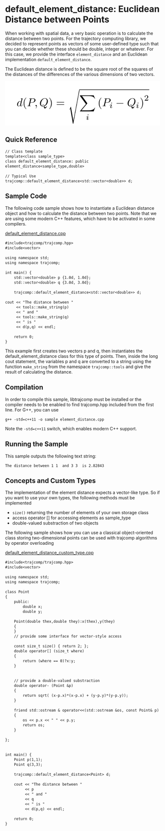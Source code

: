 default\_element\_distance: Euclidean Distance between Points
===================
When working with spatial data, a very basic operation is to calculate the distance between two points. 
For the trajectory computing library, we decided to represent points as vectors of some user-defined 
type such that you can decide whether these should be double, integer or whatever. For this case, we 
provide the interface `element_distance` and an Euclidean implementation `default_element_distance`.

The Euclidean distance is defined to be the square root of the squares of the distances of the differences of the various dimensions of two vectors.

![Euclidean Distance Formula](euclidean_formula.png "Euclidean Distance Formula")

Quick Reference
-------------------
	// Class template
	template<class sample_type> 
	class default_element_distance: public element_distance<sample_type,double>
	
	// Typical Use
	trajcomp::default_element_distance<std::vector<double>> d;


Sample Code
-------------
The following code sample shows how to instantiate a Euclidean distance object and how to calculate the distance between two points. Note that we are using some modern C++ features, which have to be activated in some compilers.

[default\_element\_distance.cpp](default_element_distance.cpp)

	#include<trajcomp/trajcomp.hpp>
	#include<vector>

	using namespace std;
	using namespace trajcomp;

	int main() {
	    std::vector<double> p {1.0d, 1.0d};
	    std::vector<double> q {3.0d, 3.0d};
	    
	    trajcomp::default_element_distance<std::vector<double>> d;

	cout << "The distance between "
		 << tools::make_string(p) 
		 << " and "
		 << tools::make_string(q) 
		 << " is "
		 << d(p,q) << endl;	
	    
	    return 0;
	}

This example first creates two vectors p and q, then instantiates the default_element_distance class for this type of points. Then, inside the long cout statement, the variables p and q are converted to a string using the function 	`make_string` from the namespace `trajcomp::tools` and give the result of calculating the distance.

Compilation
------------
In order to compile this sample, libtrajcomp must be installed or the compiler needs to be enabled to find trajcomp.hpp included from the first line. For G++, you can use

	g++ -std=c++11 -o sample element_distance.cpp

Note the `-std=c++11` switch, which enables modern C++ support. 

Running the Sample
-----------------
This sample outputs the following text string:

	The distance between 1 1  and 3 3  is 2.82843

Concepts and Custom Types
------------------------------

The implementation of the element distance expects a vector-like type. So if you want to use your own types, the following methods must be implemented

* 	`size()` returning the number of elements of your own storage class
*	access operator [] for accessing elements as sample_type
*	double-valued substraction of two objects

The following sample shows how you can use a classical object-oriented class storing two-dimensional points can be used with trajcomp algorithms by operator overloading

[default\_element\_distance\_custom\_type.cpp](default_element_distance_custom_type.cpp)

	#include<trajcomp/trajcomp.hpp>
	#include<vector>

	using namespace std;
	using namespace trajcomp;

	class Point
	{
		public:
			double x;
			double y;
	
		Point(double thex,double they):x(thex),y(they)
		{
		}
		// provide some interface for vector-style access
		
		const size_t size() { return 2; };
		double operator[] (size_t where)
		{
			return (where == 0)?x:y;
		}
		
	
		// provide a double-valued substraction
		double operator- (Point &p)
		{
			return sqrt( (x-p.x)*(x-p.x) + (y-p.y)*(y-p.y));
		}
		
		friend std::ostream & operator<<(std::ostream &os, const Point& p)
		{
			os << p.x << " " << p.y;
			return os;
		}
			
	};


	int main() {
	    Point p(1,1);
	    Point q(3,3);
        
	    trajcomp::default_element_distance<Point> d;

		cout << "The distance between "
			 << p
			 << " and "
			 << q 	
			 << " is "
			 << d(p,q) << endl;	
    
	    return 0;
	}



